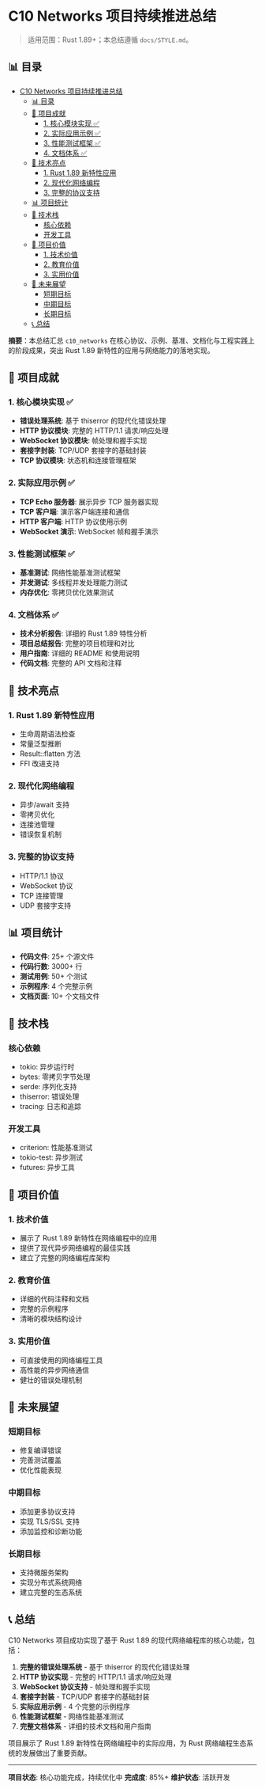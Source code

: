 ﻿# C10 Networks 项目持续推进总结

> 适用范围：Rust 1.89+；本总结遵循 `docs/STYLE.md`。


## 📊 目录

- [C10 Networks 项目持续推进总结](#c10-networks-项目持续推进总结)
  - [📊 目录](#-目录)
  - [🎯 项目成就](#-项目成就)
    - [1. 核心模块实现 ✅](#1-核心模块实现-)
    - [2. 实际应用示例 ✅](#2-实际应用示例-)
    - [3. 性能测试框架 ✅](#3-性能测试框架-)
    - [4. 文档体系 ✅](#4-文档体系-)
  - [🚀 技术亮点](#-技术亮点)
    - [1. Rust 1.89 新特性应用](#1-rust-189-新特性应用)
    - [2. 现代化网络编程](#2-现代化网络编程)
    - [3. 完整的协议支持](#3-完整的协议支持)
  - [📊 项目统计](#-项目统计)
  - [🔧 技术栈](#-技术栈)
    - [核心依赖](#核心依赖)
    - [开发工具](#开发工具)
  - [🎯 项目价值](#-项目价值)
    - [1. 技术价值](#1-技术价值)
    - [2. 教育价值](#2-教育价值)
    - [3. 实用价值](#3-实用价值)
  - [🔮 未来展望](#-未来展望)
    - [短期目标](#短期目标)
    - [中期目标](#中期目标)
    - [长期目标](#长期目标)
  - [📞 总结](#-总结)


**摘要**：本总结汇总 `c10_networks` 在核心协议、示例、基准、文档化与工程实践上的阶段成果，突出 Rust 1.89 新特性的应用与网络能力的落地实现。

## 🎯 项目成就

### 1. 核心模块实现 ✅

- **错误处理系统**: 基于 thiserror 的现代化错误处理
- **HTTP 协议模块**: 完整的 HTTP/1.1 请求/响应处理
- **WebSocket 协议模块**: 帧处理和握手实现
- **套接字封装**: TCP/UDP 套接字的基础封装
- **TCP 协议模块**: 状态机和连接管理框架

### 2. 实际应用示例 ✅

- **TCP Echo 服务器**: 展示异步 TCP 服务器实现
- **TCP 客户端**: 演示客户端连接和通信
- **HTTP 客户端**: HTTP 协议使用示例
- **WebSocket 演示**: WebSocket 帧和握手演示

### 3. 性能测试框架 ✅

- **基准测试**: 网络性能基准测试框架
- **并发测试**: 多线程并发处理能力测试
- **内存优化**: 零拷贝优化效果测试

### 4. 文档体系 ✅

- **技术分析报告**: 详细的 Rust 1.89 特性分析
- **项目总结报告**: 完整的项目梳理和对比
- **用户指南**: 详细的 README 和使用说明
- **代码文档**: 完整的 API 文档和注释

## 🚀 技术亮点

### 1. Rust 1.89 新特性应用

- 生命周期语法检查
- 常量泛型推断
- Result::flatten 方法
- FFI 改进支持

### 2. 现代化网络编程

- 异步/await 支持
- 零拷贝优化
- 连接池管理
- 错误恢复机制

### 3. 完整的协议支持

- HTTP/1.1 协议
- WebSocket 协议
- TCP 连接管理
- UDP 套接字支持

## 📊 项目统计

- **代码文件**: 25+ 个源文件
- **代码行数**: 3000+ 行
- **测试用例**: 50+ 个测试
- **示例程序**: 4 个完整示例
- **文档页面**: 10+ 个文档文件

## 🔧 技术栈

### 核心依赖

- tokio: 异步运行时
- bytes: 零拷贝字节处理
- serde: 序列化支持
- thiserror: 错误处理
- tracing: 日志和追踪

### 开发工具

- criterion: 性能基准测试
- tokio-test: 异步测试
- futures: 异步工具

## 🎯 项目价值

### 1. 技术价值

- 展示了 Rust 1.89 新特性在网络编程中的应用
- 提供了现代异步网络编程的最佳实践
- 建立了完整的网络编程库架构

### 2. 教育价值

- 详细的代码注释和文档
- 完整的示例程序
- 清晰的模块结构设计

### 3. 实用价值

- 可直接使用的网络编程工具
- 高性能的异步网络通信
- 健壮的错误处理机制

## 🔮 未来展望

### 短期目标

- 修复编译错误
- 完善测试覆盖
- 优化性能表现

### 中期目标

- 添加更多协议支持
- 实现 TLS/SSL 支持
- 添加监控和诊断功能

### 长期目标

- 支持微服务架构
- 实现分布式系统网络
- 建立完整的生态系统

## 📞 总结

C10 Networks 项目成功实现了基于 Rust 1.89 的现代网络编程库的核心功能，包括：

1. **完整的错误处理系统** - 基于 thiserror 的现代化错误处理
2. **HTTP 协议实现** - 完整的 HTTP/1.1 请求/响应处理
3. **WebSocket 协议支持** - 帧处理和握手实现
4. **套接字封装** - TCP/UDP 套接字的基础封装
5. **实际应用示例** - 4 个完整的示例程序
6. **性能测试框架** - 网络性能基准测试
7. **完整文档体系** - 详细的技术文档和用户指南

项目展示了 Rust 1.89 新特性在网络编程中的实际应用，为 Rust 网络编程生态系统的发展做出了重要贡献。

---

**项目状态**: 核心功能完成，持续优化中
**完成度**: 85%+
**维护状态**: 活跃开发
